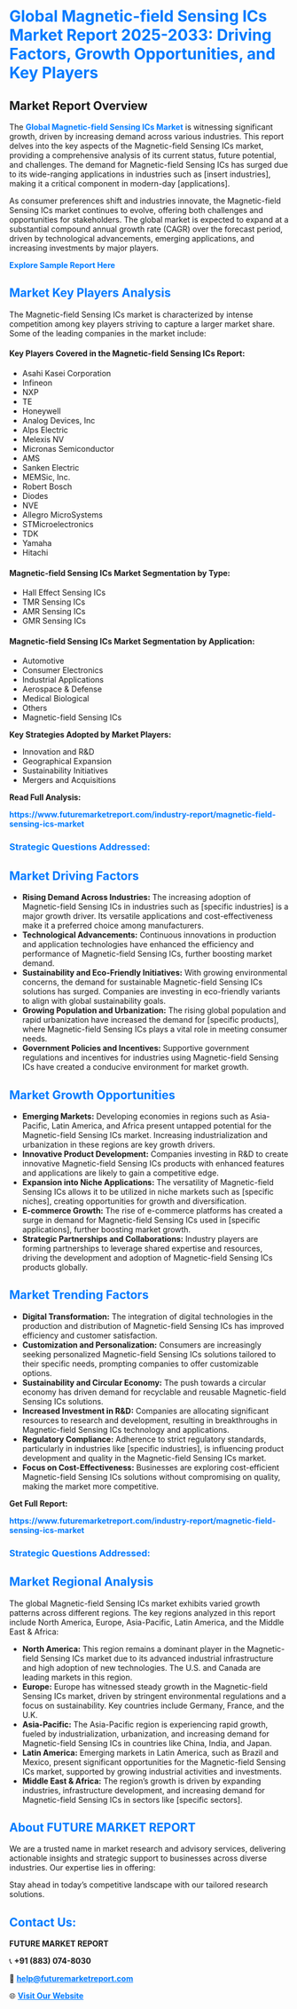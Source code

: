 <h1 style="color: #007BFF;">Global Magnetic-field Sensing ICs Market Report 2025-2033: Driving Factors, Growth Opportunities, and Key Players</h1>

<section id="overview">
<h2>Market Report Overview</h2>
<p>The <a href="https://www.futuremarketreport.com/industry-report/magnetic-field-sensing-ics-market" style="color: #007BFF; text-decoration: none;"><strong>Global Magnetic-field Sensing ICs Market</strong></a> is witnessing significant growth, driven by increasing demand across various industries. This report delves into the key aspects of the Magnetic-field Sensing ICs market, providing a comprehensive analysis of its current status, future potential, and challenges. The demand for Magnetic-field Sensing ICs has surged due to its wide-ranging applications in industries such as [insert industries], making it a critical component in modern-day [applications].</p>
<p>As consumer preferences shift and industries innovate, the Magnetic-field Sensing ICs market continues to evolve, offering both challenges and opportunities for stakeholders. The global market is expected to expand at a substantial compound annual growth rate (CAGR) over the forecast period, driven by technological advancements, emerging applications, and increasing investments by major players.</p>
</section>

<section id="overview">
<p><a href="https://www.futuremarketreport.com/request-sample/reportId=112132" style="color: #007BFF; text-decoration: none;"><strong>Explore Sample Report Here</strong></a></p>
</section>

<section id="key-players">
<h2 style="color: #007BFF;">Market Key Players Analysis</h2>
<p>The Magnetic-field Sensing ICs market is characterized by intense competition among key players striving to capture a larger market share. Some of the leading companies in the market include:</p>
<h4>Key Players Covered in the Magnetic-field Sensing ICs Report:</h4>
<ul><li>Asahi Kasei Corporation</li><li>Infineon</li><li>NXP</li><li>TE</li><li>Honeywell</li><li>Analog Devices, Inc</li><li>Alps Electric</li><li>Melexis NV</li><li>Micronas Semiconductor</li><li>AMS</li><li>Sanken Electric</li><li>MEMSic, Inc.</li><li>Robert Bosch</li><li>Diodes</li><li>NVE</li><li>Allegro MicroSystems</li><li>STMicroelectronics</li><li>TDK</li><li>Yamaha</li><li>Hitachi</li></ul>
<h4>Magnetic-field Sensing ICs Market Segmentation by Type:</h4>
<ul><li>Hall Effect Sensing ICs</li><li>TMR Sensing ICs</li><li>AMR Sensing ICs</li><li>GMR Sensing ICs</li></ul>

<h4>Magnetic-field Sensing ICs Market Segmentation by Application:</h4>
<ul><li>Automotive</li><li>Consumer Electronics</li><li>Industrial Applications</li><li>Aerospace &amp; Defense</li><li>Medical Biological</li><li>Others</li><li>Magnetic-field Sensing ICs</li></ul>
<p><strong>Key Strategies Adopted by Market Players:</strong></p>
<ul>
<li>Innovation and R&D</li>
<li>Geographical Expansion</li>
<li>Sustainability Initiatives</li>
<li>Mergers and Acquisitions</li>
</ul>
</section>

<section>
<p><strong>Read Full Analysis: </strong></p><a href="https://www.futuremarketreport.com/industry-report/magnetic-field-sensing-ics-market" style="color: #007BFF; text-decoration: none;"><strong>https://www.futuremarketreport.com/industry-report/magnetic-field-sensing-ics-market</strong></a>
<h3 style="color: #007BFF;">Strategic Questions Addressed:</h3>
</section>

<section id="driving-factors">
<h2 style="color: #007BFF;">Market Driving Factors</h2>
<ul>
<li><strong>Rising Demand Across Industries:</strong> The increasing adoption of Magnetic-field Sensing ICs in industries such as [specific industries] is a major growth driver. Its versatile applications and cost-effectiveness make it a preferred choice among manufacturers.</li>
<li><strong>Technological Advancements:</strong> Continuous innovations in production and application technologies have enhanced the efficiency and performance of Magnetic-field Sensing ICs, further boosting market demand.</li>
<li><strong>Sustainability and Eco-Friendly Initiatives:</strong> With growing environmental concerns, the demand for sustainable Magnetic-field Sensing ICs solutions has surged. Companies are investing in eco-friendly variants to align with global sustainability goals.</li>
<li><strong>Growing Population and Urbanization:</strong> The rising global population and rapid urbanization have increased the demand for [specific products], where Magnetic-field Sensing ICs plays a vital role in meeting consumer needs.</li>
<li><strong>Government Policies and Incentives:</strong> Supportive government regulations and incentives for industries using Magnetic-field Sensing ICs have created a conducive environment for market growth.</li>
</ul>
</section>

<section id="growth-opportunities">
<h2 style="color: #007BFF;">Market Growth Opportunities</h2>
<ul>
<li><strong>Emerging Markets:</strong> Developing economies in regions such as Asia-Pacific, Latin America, and Africa present untapped potential for the Magnetic-field Sensing ICs market. Increasing industrialization and urbanization in these regions are key growth drivers.</li>
<li><strong>Innovative Product Development:</strong> Companies investing in R&D to create innovative Magnetic-field Sensing ICs products with enhanced features and applications are likely to gain a competitive edge.</li>
<li><strong>Expansion into Niche Applications:</strong> The versatility of Magnetic-field Sensing ICs allows it to be utilized in niche markets such as [specific niches], creating opportunities for growth and diversification.</li>
<li><strong>E-commerce Growth:</strong> The rise of e-commerce platforms has created a surge in demand for Magnetic-field Sensing ICs used in [specific applications], further boosting market growth.</li>
<li><strong>Strategic Partnerships and Collaborations:</strong> Industry players are forming partnerships to leverage shared expertise and resources, driving the development and adoption of Magnetic-field Sensing ICs products globally.</li>
</ul>
</section>

<section id="trending-factors">
<h2 style="color: #007BFF;">Market Trending Factors</h2>
<ul>
<li><strong>Digital Transformation:</strong> The integration of digital technologies in the production and distribution of Magnetic-field Sensing ICs has improved efficiency and customer satisfaction.</li>
<li><strong>Customization and Personalization:</strong> Consumers are increasingly seeking personalized Magnetic-field Sensing ICs solutions tailored to their specific needs, prompting companies to offer customizable options.</li>
<li><strong>Sustainability and Circular Economy:</strong> The push towards a circular economy has driven demand for recyclable and reusable Magnetic-field Sensing ICs solutions.</li>
<li><strong>Increased Investment in R&D:</strong> Companies are allocating significant resources to research and development, resulting in breakthroughs in Magnetic-field Sensing ICs technology and applications.</li>
<li><strong>Regulatory Compliance:</strong> Adherence to strict regulatory standards, particularly in industries like [specific industries], is influencing product development and quality in the Magnetic-field Sensing ICs market.</li>
<li><strong>Focus on Cost-Effectiveness:</strong> Businesses are exploring cost-efficient Magnetic-field Sensing ICs solutions without compromising on quality, making the market more competitive.</li>
</ul>
</section>

<section>
<p><strong>Get Full Report: </strong></p><a href="https://www.futuremarketreport.com/industry-report/magnetic-field-sensing-ics-market" style="color: #007BFF; text-decoration: none;"><strong>https://www.futuremarketreport.com/industry-report/magnetic-field-sensing-ics-market</strong></a>
<h3 style="color: #007BFF;">Strategic Questions Addressed:</h3>
</section>


<section id="regional-analysis">
<h2 style="color: #007BFF;">Market Regional Analysis</h2>
<p>The global Magnetic-field Sensing ICs market exhibits varied growth patterns across different regions. The key regions analyzed in this report include North America, Europe, Asia-Pacific, Latin America, and the Middle East & Africa:</p>
<ul>
<li><strong>North America:</strong> This region remains a dominant player in the Magnetic-field Sensing ICs market due to its advanced industrial infrastructure and high adoption of new technologies. The U.S. and Canada are leading markets in this region.</li>
<li><strong>Europe:</strong> Europe has witnessed steady growth in the Magnetic-field Sensing ICs market, driven by stringent environmental regulations and a focus on sustainability. Key countries include Germany, France, and the U.K.</li>
<li><strong>Asia-Pacific:</strong> The Asia-Pacific region is experiencing rapid growth, fueled by industrialization, urbanization, and increasing demand for Magnetic-field Sensing ICs in countries like China, India, and Japan.</li>
<li><strong>Latin America:</strong> Emerging markets in Latin America, such as Brazil and Mexico, present significant opportunities for the Magnetic-field Sensing ICs market, supported by growing industrial activities and investments.</li>
<li><strong>Middle East & Africa:</strong> The region’s growth is driven by expanding industries, infrastructure development, and increasing demand for Magnetic-field Sensing ICs in sectors like [specific sectors].</li>
</ul>
</section>

<footer>
<h2 style="color: #007BFF;">About FUTURE MARKET REPORT</h2>
<p>We are a trusted name in market research and advisory services, delivering actionable insights and strategic support to businesses across diverse industries. Our expertise lies in offering:</p>

<p>Stay ahead in today’s competitive landscape with our tailored research solutions.</p>

<h2 style="color: #007BFF;">Contact Us:</h2>
<p><strong>FUTURE MARKET REPORT</strong></p>
<p>📞 <strong>+91 (883) 074-8030</strong></p>
<p>📧 <strong><a href="mailto:help@futuremarketreport.com" style="color: #007BFF;">help@futuremarketreport.com</a></strong></p>
<p>🌐 <strong><a href="https://www.futuremarketreport.com/" style="color: #007BFF;">Visit Our Website</a></strong></p>
</footer>
